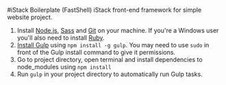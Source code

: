 #iStack Boilerplate (FastShell)
iStack front-end framework for simple website project. 

1. Install [Node.js](http://nodejs.org/download), [Sass](http://sass-lang.com/tutorial.html) and [Git](http://git-scm.com) on your machine. If you're a Windows user you'll also need to install [Ruby](http://rubyinstaller.org/downloads).
2. [Install Gulp](http://Gulpjs.com/) using `npm install -g gulp`. You may need to use `sudo` in front of the Gulp install command to give it permissions.
3. Go to project directory, open terminal and install dependencies to node_modules using `npm install`
4. Run `gulp` in your project directory to automatically run Gulp tasks.
